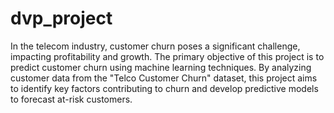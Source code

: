 # dvp_project
In the telecom industry, customer churn poses a significant challenge, impacting profitability and growth. The primary objective of this project is to predict customer churn using machine learning techniques. By analyzing customer data from the "Telco Customer Churn" dataset, this project aims to identify key factors contributing to churn and develop predictive models to forecast at-risk customers.
